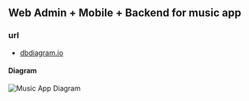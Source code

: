 ## Web Admin + Mobile + Backend for music app

### url
- [dbdiagram.io](https://l.facebook.com/l.php?u=https%3A%2F%2Fdbdiagram.io%2Fd%2FMusic-do-an-65cf12d7ac844320ae483c47%3Ffbclid%3DIwAR3q5xEuap9oqAhFQxSgrBS283hyvvOzngWTgAqYvA6MdAWRIQfyPj2QqL8_aem_AWoFnYTlCKej_FWuyWpugJX2CJxnUxIvuZ4cxL9iuraosb_hhfRtT9RaQ0-ZrYgW6csTaXG2jwJW-iR6w8moNayF&h=AT2aTlIwI0Obor02QC4Um57mtlYaswsOEiM5iXRWJaPXlWGiJHVnsODdnlgg3W5f4wPoYA0iTbcN1h6tA3E2bCi4Bw1pAEnrG89GmQmatCYV4ekfiw8Bh-KnkueZKExpSMON6q793-feuU2T3yUVew)
#### Diagram


![Music App Diagram](assets/music-diagram.png)